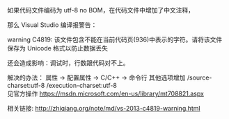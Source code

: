 
如果代码文件编码为 utf-8 no BOM，在代码文件中增加了中文注释，

那么 Visual Studio 编译报警告：

warning C4819: 该文件包含不能在当前代码页(936)中表示的字符。请将该文件保存为 Unicode 格式以防止数据丢失

还会造成影响：调试时，行数跟代码对不上。

解决的办法：
属性 -> 配置属性 -> C/C++ -> 命令行 其他选项增加
/source-charset:utf-8 /execution-charset:utf-8  
见官方操作
https://msdn.microsoft.com/en-us/library/mt708821.aspx


相关链接:
http://zhiqiang.org/note/md/vs-2013-c4819-warning.html
